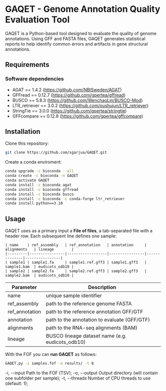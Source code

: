 # GAQET - Genome Annotation Quality Evaluation Tool

GAQET is a Python-based tool designed to evaluate the quality of genome annotations. Using GFF and FASTA files, GAQET generates statistical reports to help identify common errors and artifacts in gene structural annotations.


## Requirements

### Software dependencies
- AGAT == 1.4.2 (https://github.com/NBISweden/AGAT)
- GFFread == 0.12.7 (https://github.com/gpertea/gffread)
- BUSCO == 5.8.3 (https://github.com/WenchaoLin/BUSCO-Mod)
- LTR_retriever == 3.0.2 (https://github.com/oushujun/LTR_retriever)
- StringTie == 3.0.0 (https://github.com/gpertea/stringtie)
- GFFcompare == 0.12.8 (https://github.com/gpertea/gffcompare) 

## Installation

Clone this repository:

```bash
git clone https://github.com/sgarjua/GAQET.git
```

Create a conda enviroment:

```bash
conda upgrade -c bioconda --all
conda create -c bioconda -n GAQET
conda activate GAQET
conda install -c bioconda agat
conda install -c bioconda gffread
conda install -c bioconda busco
conda install -c bioconda -c conda-forge ltr_retriever
conda install python==3.10
```


## Usage

GAQET uses as a primary input a **File of files**, a tab-separated file with a header row. Each subsequent line defines one sample:
```
| name    | ref_assembly   | ref_annotation   | annotation     | alignments   | lineage        |
|---------|----------------|------------------|----------------|--------------|----------------|
| sample1 | sample1.fa     | sample1.ref.gff3 | sample1.gff3   | sample1.bam  | eudicots_odb10 |
| sample2 | sample2.fa     | sample2.ref.gff3 | sample2.gff3   | sample2.bam  | eudicots_odb10 |

```

| Parameter     | Description                                      |
|---------------|--------------------------------------------------|
| name          | unique sample identifier                         |
| ref_assembly  | path to the reference genome FASTA               |
| ref_annotation| path to the reference annotation GFF/GTF         |
| annotation    | path to the annotation to evaluate (GFF/GTF)     |
| alignments    | path to the RNA-seq alignments (BAM)             |
| lineage       | BUSCO lineage dataset name (e.g. eudicots_odb10) |


With the FOF you can **run GAQET** as follows:

```bash
GAQET.py -i samples.fof -o results/ -t 8
```

-i, --input Path to the FOF (TSV);
-o, --output Output directory (will contain one subfolder per sample);
-t, --threads Number of CPU threads to use (default: 1);